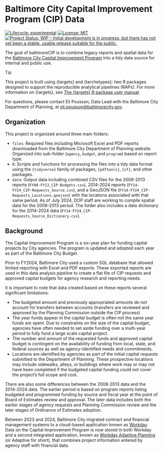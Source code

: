 

<!-- README.md is generated from README.Rmd. Please edit that file -->

# Baltimore City Capital Improvement Program (CIP) Data

<!-- badges: start -->

[![Lifecycle:
experimental](https://img.shields.io/badge/lifecycle-experimental-orange.svg)](https://lifecycle.r-lib.org/articles/stages.html#experimental)
[![License:
MIT](https://img.shields.io/badge/License-MIT-yellow.svg)](https://opensource.org/licenses/MIT)
[![Project Status: WIP – Initial development is in progress, but there
has not yet been a stable, usable release suitable for the
public.](https://www.repostatus.org/badges/latest/wip.svg)](https://www.repostatus.org/#wip)

<!-- badges: end -->

The goal of baltimoreCIP is to combine legacy reports and spatial data
for the [Baltimore City Capital Improvement
Program](https://planning.baltimorecity.gov/) into a tidy data source
for internal and public use.

> [!TIP]
>
> This project is built using {targets} and {tarchetypes}: two R
> packages designed to support the reproducible analytical pipelines
> (RAPs). For more information on {targets}, see [The {targets} R
> package user manual](https://books.ropensci.org/targets/).

For questions, please contact Eli Pousson, Data Lead with the Baltimore
City Department of Planning, at eli.pousson@baltimorecity.gov.

## Organization

This project is organized around three main folders:

- `files`: Required files including Microsoft Excel and PDF reports
  downloaded from the Baltimore City Department of Planning website.
  Organized into sub-folder (`agency`, `budget`, and `program`) based on
  report type.
- `R`: Scripts and functions for processing the files into a tidy data
  format using the `{tidyverse}` family of packages, `{pdftools}`,
  `{sf}`, and other packages.
- `data`: Output data including combined CSV files for the 2008-2013
  reports (`FY08-FY13_CIP-Budgets.csv`), 2014-2024 reports
  (`FY14-FY24_CIP-Requests_Source.csv`), and a GeoJSON file
  (`FY14-FY24_CIP-Requests_Locations.geojson`) with the locations
  associated with that same period. As of July 2024, DOP staff are
  working to compile spatial data for the 2008-2013 period. The folder
  also includes a data dictionary for the 2014-2024 data
  (`FY14-FY24_CIP-Requests_Source_Dictionary.csv`).

## Background

The Capital Improvement Program is a six-year plan for funding capital
projects by City agencies. The program is updated and adopted each year
as part of the Baltimore City Budget.

Prior to FY2024, Baltimore City used a custom SQL database that allowed
limited reporting with Excel and PDF exports. These exported reports are
used in this data analysis pipeline to create a flat file of CIP
requests and approved capital budgets for agency research and reporting
needs.

It is important to note that data created based on these reports several
significant limitations:

- The budgeted amount and previously appropriated amounts do *not*
  account for transfers between accounts (transfers are reviewed and
  approved by the Planning Commission outside the CIP process)
- The year funds appear in the capital budget is often not the same year
  funds are spent. Due to constraints on the size of the capital budget,
  agencies have often needed to set aside funding over a multi-year
  period to fully fund a large scale capital project.
- The number and amount of the requested funds and approved capital
  budget is contingent on the availability of funding from local, state,
  and federal sources as well as agency-identified needs and
  commitments.
- Locations are identified by agencies as part of the initial capital
  requests submitted to the Department of Planning. These prospective
  locations may include sidewalks, alleys, or buildings where work may
  or may not have been completed if the budgeted capital funding could
  not cover the project’s full scope and cost.

There are also some differences between the 2008-2013 data and the
2014-2024 data. The earlier period is based on program reports listing
budgeted and programmed funding by source and fiscal year at the point
of Board of Estimates review and approval. The later data includes both
the earlier stages of agency requests and Planning Commission review and
the later stages of Ordinance of Estimates adoption.

Between 2023 and 2024, Baltimore City migrated contract and financial
management systems to a cloud-based application known as
[Workday](https://www.workday.com/). Data on the Capital Improvement
Program is now stored in both Workday and a second integrated
application, known as [Workday Adaptive
Planning](https://www.workday.com/en-us/products/adaptive-planning/overview.html)
(or Adaptive for short), that combines project information entered by
agency staff with financial data.
